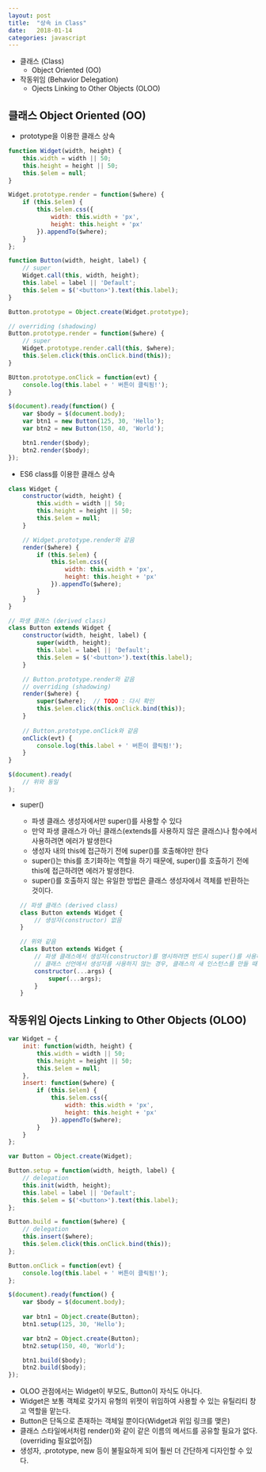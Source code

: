 ```yaml
---
layout: post
title:  "상속 in Class"
date:   2018-01-14
categories: javascript
---
```


* 클래스 (Class)
    * Object Oriented (OO)
* 작동위임 (Behavior Delegation)
    * Ojects Linking to Other Objects (OLOO)

## 클래스 Object Oriented (OO)
* prototype을 이용한 클래스 상속

```javascript
function Widget(width, height) {
    this.width = width || 50;
    this.height = height || 50;
    this.$elem = null;
}

Widget.prototype.render = function($where) {
    if (this.$elem) {
        this.$elem.css({
            width: this.width + 'px',
            height: this.height + 'px'
        }).appendTo($where);
    }
};

function Button(width, height, label) {
    // super
    Widget.call(this, width, height);
    this.label = label || 'Default';
    this.$elem = $('<button>').text(this.label);
}

Button.prototype = Object.create(Widget.prototype);

// overriding (shadowing)
Button.prototype.render = function($where) {
    // super
    Widget.prototype.render.call(this, $where);
    this.$elem.click(this.onClick.bind(this));
}

BUtton.prototype.onClick = function(evt) {
    console.log(this.label + ' 버튼이 클릭됨!');
}

$(document).ready(function() {
    var $body = $(document.body);
    var btn1 = new Button(125, 30, 'Hello');
    var btn2 = new Button(150, 40, 'World');

    btn1.render($body);
    btn2.render($body);
});
```

* ES6 class를 이용한 클래스 상속

```javascript
class Widget {
    constructor(width, height) {
        this.width = width || 50;
        this.height = height || 50;
        this.$elem = null;
    }

    // Widget.prototype.render와 같음
    render($where) {
        if (this.$elem) {
            this.$elem.css({
                width: this.width + 'px',
                height: this.height + 'px'
            }).appendTo($where);
        }
    }
}

// 파생 클래스 (derived class)
class Button extends Widget {
    constructor(width, height, label) {
        super(width, height);
        this.label = label || 'Default';
        this.$elem = $('<button>').text(this.label);
    }

    // Button.prototype.render와 같음
    // overriding (shadowing)    
    render($where) {
        super($where);  // TODO : 다시 확인
        this.$elem.click(this.onClick.bind(this));
    }
    
    // Button.prototype.onClick와 같음    
    onClick(evt) {
        console.log(this.label + ' 버튼이 클릭됨!');
    }
}

$(document).ready(
    // 위와 동일
);
```

* super()
    * 파생 클래스 생성자에서만 super()를 사용할 수 있다
    * 만약 파생 클래스가 아닌 클래스(extends를 사용하지 않은 클래스)나 함수에서 사용하려면 에러가 발생한다
    * 생성자 내의 this에 접근하기 전에 super()를 호출해야만 한다
    * super()는 this를 초기화하는 역할을 하기 때문에, super()를 호출하기 전에 this에 접근하려면 에러가 발생한다.
    * super()를 호출하지 않는 유일한 방법은 클래스 생성자에서 객체를 반환하는 것이다.

    ```javascript
    // 파생 클래스 (derived class)
    class Button extends Widget {
        // 생성자(constructor) 없음
    }

    // 위와 같음
    class Button extends Widget {
        // 파생 클래스에서 생성자(constructor)를 명시하려면 반드시 super()를 사용해야만 하고, 그렇지 않으면 에러가 발생한다
        // 클래스 선언에서 생성자를 사용하지 않는 경우, 클래스의 새 인스턴스를 만들 때 전달된 모든 인자와 함께 super()가 자동으로 호출된다
        constructor(...args) {
            super(...args);
        }
    }
    ```

## 작동위임 Ojects Linking to Other Objects (OLOO)
```javascript
var Widget = {
    init: function(width, height) {
        this.width = width || 50;
        this.height = height || 50;
        this.$elem = null;
    },
    insert: function($where) {
        if (this.$elem) {
            this.$elem.css({
                width: this.width + 'px',
                height: this.height + 'px'
            }).appendTo($where);
        }
    }
};

var Button = Object.create(Widget);

Button.setup = function(width, heigth, label) {
    // delegation
    this.init(width, height);
    this.label = label || 'Default';
    this.$elem = $('<button>').text(this.label);
};

Button.build = function($where) {
    // delegation
    this.insert($where);
    this.$elem.click(this.onClick.bind(this));
};

Button.onClick = function(evt) {
    console.log(this.label + ' 버튼이 클릭됨!');    
};

$(document).ready(function() {
    var $body = $(document.body);
    
    var btn1 = Object.create(Button);
    btn1.setup(125, 30, 'Hello');

    var btn2 = Object.create(Button);
    btn2.setup(150, 40, 'World');

    btn1.build($body);
    btn2.build($body);    
});
```
* OLOO 관점에서는 Widget이 부모도, Button이 자식도 아니다.
* Widget은 보통 객체로 갖가지 유형의 위젯이 위임하여 사용할 수 있는 유틸리티 창고 역할을 맡는다.
* Button은 단독으로 존재하는 객체일 뿐이다(Widget과 위임 링크를 맺은)
* 클래스 스타일에서처럼 render()와 같이 같은 이름의 메서드를 공유할 필요가 없다. (overriding 필요없어짐)
* 생성자, .prototype, new 등이 불필요하게 되어 훨씬 더 간단하게 디자인할 수 있다.
